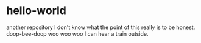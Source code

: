 # hello-world
another repository
I don't know what the point of this really is to be honest.
doop-bee-doop
woo woo woo
I can hear a train outside.

